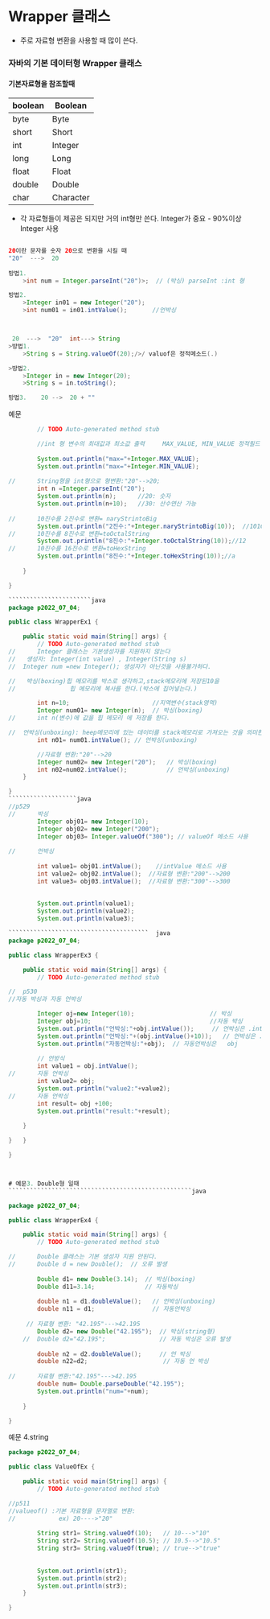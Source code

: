 
# Wrapper 클래스


* 주로 자료형 변환을 사용할 때 많이 쓴다.
 ### 자바의 기본 데이터형   Wrapper 클래스
####  기본자료형을 참조할때 
 |boolean| Boolean|
-|-----------------|
|byte| Byte|
|short|	Short|
|int|Integer|
|long|	Long|
|float|	Float|
|double|Double|
|char|Character|


* 각 자료형들이 제공은 되지만 거의 int형만 쓴다. Integer가 중요 - 90%이상 Integer 사용

``````````java

20이란 문자를 숫자 20으로 변환을 시킬 때
"20"  --->  20
 
방법1. 
	>int num = Integer.parseInt("20")>;  // (박싱) parseInt :int 형

방법2.
	>Integer in01 = new Integer("20");		
	>int num01 = in01.intValue();		//언박싱



 20  --->  "20"  int---> String 
>방법1.
	>String s = String.valueOf(20);/>/ valuof은 정적메소드(.) 

>방법2.
	>Integer in = new Integer(20);
	>String s = in.toString();      

방법3.    20 -->  20 + ""
```````````````````````````
예문
`````````````````````java
		// TODO Auto-generated method stub

		//int 형 변수의 최대값과 최소값 출력   	MAX_VALUE, MIN_VALUE 정적필드 
		
		System.out.println("max="+Integer.MAX_VALUE); 
		System.out.println("max="+Integer.MIN_VALUE); 
		
//		String형을 int형으로 형변환:"20"-->20;
		int n =Integer.parseInt("20");
		System.out.println(n);      //20: 숫자
		System.out.println(n+10);   //30: 산수연산 가능
		
//		10진수를 2진수로 변환= naryStrintoBig   
		System.out.println("2진수:"+Integer.naryStrintoBig(10));  //1010
//      10진수를 8진수로 변환=toOctalString	
		System.out.println("8진수:"+Integer.toOctalString(10));//12
//		10진수를 16진수로 변환=toHexString
		System.out.println("8진수:"+Integer.toHexString(10));//a 
		
	}

}

```````````````````````java
package p2022_07_04;

public class WrapperEx1 {

	public static void main(String[] args) {
		// TODO Auto-generated method stub
//      Integer 클래스는 기본생성자를 지원하지 않는다 
//   생성자: Integer(int value) , Integer(String s) 
//	Integer num =new Integer(); 생성자가 아닌것을 사용불가하다.  

//   박싱(boxing)힙 메모리를 박스로 생각하고,stack메모리에 저장된10을 
//	             힙 메모리에 복사를 한다.(박스에 집어넣는다.)

		int n=10;                       //지역변수(stack영역)
		Integer num01= new Integer(n);  // 박싱(boxing)
//		int n(변수)에 값을 힙 메모리 에 저장를 한다. 

//  언박싱(unboxing): heep메모리에 있는 데이터를 stack메모리로 가져오는 것을 의미한다.		
		int n01= num01.intValue(); // 언박싱(unboxing)

		//자료형 변환:"20"-->20
		Integer num02= new Integer("20");   // 박싱(boxing)
		int n02=num02.intValue();           // 언박싱(unboxing)  
	}

}
```````````````````java
//p529
//      박싱		
	    Integer obj01= new Integer(10);	
	    Integer obj02= new Integer("200");	
	    Integer obj03= Integer.valueOf("300"); // valueOf 메소드 사용
	    
//	    언박싱
	    
	    int value1= obj01.intValue();    //intValue 메소드 사용
	    int value2= obj02.intValue();  //자료형 변환:"200"-->200
	    int value3= obj03.intValue();  //자료형 변환:"300"-->300
	    
	    
	    System.out.println(value1);
	    System.out.println(value2);
	    System.out.println(value3);

```````````````````````````````````````	 java   
package p2022_07_04;

public class WrapperEx3 {

	public static void main(String[] args) {
		// TODO Auto-generated method stub

//	p530
//자동 박싱과 자동 언박싱 

		Integer oj=new Integer(10);                     // 박싱
		Integer obj=10;                                 //자동 박싱
		System.out.println("언박싱:"+obj.intValue());     // 언박싱은 .intValue
		System.out.println("언박싱:"+(obj.intValue()+10));   // 언박싱은 .intValue 
		System.out.println("자동언박싱:"+obj);  // 자동언박싱은   obj 
		
		// 언방식
		int value1 = obj.intValue();
//		자동 언박싱
		int value2= obj;
		System.out.println("value2:"+value2);
//		자동 언박싱
		int result= obj +100;
		System.out.println("result:"+result);
		
	}

}	}

}



# 예문3. Double형 일때 
```````````````````````````````````````````````````java

package p2022_07_04;

public class WrapperEx4 {

	public static void main(String[] args) {
		// TODO Auto-generated method stub

//      Double 클래스는 기본 생성자 지원 안된다. 		
//		Double d = new Double();  // 오류 발생 
		
		Double d1= new Double(3.14);  // 박싱(boxing)
        Double d11=3.14;              // 자동박싱
		
        double n1 = d1.doubleValue();   // 언박싱(unboxing)		
        double n11 = d1;                // 자동언박싱
        
     // 자료형 변환: "42.195"--->42.195    
        Double d2= new Double("42.195");  // 박싱(string형)
    //  Double d2="42.195";               // 자동 박싱은 오류 발생 
        
        double n2 = d2.doubleValue();     // 언 박싱 
		double n22=d2;                     // 자동 언 박싱 
		
//		자료형 변환:"42.195"--->42.195  
		double num= Double.parseDouble("42.195");
		System.out.println("num="+num);
		
	}

}
```````````````````````````
예문 4.string
`````````````````````````java
package p2022_07_04;

public class ValueOfEx {

	public static void main(String[] args) {
		// TODO Auto-generated method stub

//p511
//valueof()	:기본 자료형을 문자열로 변환:
//		      ex) 20---->"20"
		 
		String str1= String.valueOf(10);   // 10--->"10"
		String str2= String.valueOf(10.5); // 10.5-->"10.5"
		String str3= String.valueOf(true); // true-->"true"
		
		
		System.out.println(str1);
		System.out.println(str2);
		System.out.println(str3);
	}

}




